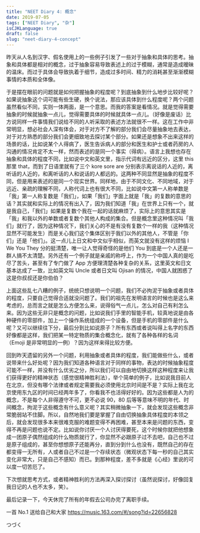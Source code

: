 ```yaml
---
title: "NEET Diary 4: 概念"
date: 2019-07-05
tags: ["NEET Diary", "杂"]
isCJKLanguage: true
draft: false
slug: "neet-diary-4-concept"
---
```


昨天从人名到汉字、假名使用上的一些例子引发了一些对于抽象和具体的思考。抽象和具体都是相对的概念，过于抽象容易导致表述上的过于模糊，通常是造成暧昧的温床。而过于具体会导致执着于细节，造成过多时间、精力的消耗甚至渐渐模糊事情的本质和全体像。

<!--more-->

于是摆在眼前的问题就是如何把握抽象的程度呢？到底抽象到什么地步比较好呢？如果说抽象这个词可能有些生硬，换个说法，那应该具体到什么程度呢？两个问题虽然看似不同，实则一体两面，是一个意思。而我的答案是看情况。就是觉得需要抽象的时候就抽象一点儿，觉得需要具体的时候就具体一点儿。（好像是废话）比方说同样一件事情我们说给不同的人听采取的表述方法就很不一样。这在工作中非常明显，想必社会人深有体会，对于对方不了解的部分我们会尽量抽象地去表达，对于对方熟悉的部分我们会更细致地去探讨某个部分。如果还是想象不出来这样的场景的话，比如说某个人得病了，医生告诉病人的部分和医生和护士或者药房的人沟通的情况肯定不太一样，然而表述的是同一个事实（得病）。语言上我想也存在抽象和具体的程度不同，比如说中文和英文里，指示代词有远近的区分，这里 this 那里 that，而到了日语里就有了三个 kore sore are 分别表示离说话的人近的，离听话的人近的，和离听话的人和说话的人都远的。这两种不同显然是抽象的程度不同，但是用来表述的是同一个现实世界。同样地，由于不同文化、不同地域，对于远近、亲疏的理解不同，人称代词上也有很大不同，比如说中文第一人称单数是「我」第一人称复数是「我们」，如果「我们」字面上就是「我」的复数的意思的话？其实就和实际上的情况有出入了，因为我们知道「我」在世界上只有一个，就是我自己，「我们」如果是复数个我在一起的话就麻烦了，实际上的意思其实是「我」和我以外的单数或者复数个其他人构成的集合。但是概念里这种情况叫「我们」就行了，因为这种情况下，我们关心的不是有没有复数个一样的我（这种情况显然不可能发生）而是关心我们这个集体区别于我们以外的其他人，不管是「你们」还是「他们」。这一点儿上日文和中文似乎相似，而英文就没有这样的烦恼 I We You They 分的挺清楚，唯一让人觉得奇怪的是他们 You 到底是一个人还是一群人搞不太清楚。另外还有一个例子就是亲戚的称呼上，作为一个中国人真的是吃尽了苦头，甚至有了专门做了 App 方便理清楚各种复杂的关系，这里英文和日文基本达成了一致，比如英文叫 Uncle 或者日文叫 Ojisan 的情况，中国人就困惑了这是你叔叔还是你伯伯？

上面这些乱七八糟的例子，统统只想说明一个问题，我们不必拘泥于抽象或者具体的程度，只要自己觉得合适就没问题了。我们的祖先在发明语言的时候也是这么来考虑的，总而言之就是怎么方便怎么来，说得俗气一点儿，怎么对自己有利怎么来。因为这些无非只是概念的问题，比如说我们手里的智能手机，较真地说是由各种硬件的零部件，加上一个操作系统组成的一个设备，但是手机的零部件是什么呢？又可以继续往下分，最后分到比如说原子？所有东西或者说叫得上名字的东西好像都是这样，我们把某一特定物质的集合概念化，就有了各种各样的名词（Emoji 是非常明显的一例）？因为这样来得比较方便。

回到昨天遗留的另外一个问题，利用抽象或者具体的程度，我们能做些什么，或者说带来什么好处呢？因为我们知道各种语言对于同样的事物，表达的时候抽象程度可能不一样，并没有什么优劣之分，所以我们可以自由地切换这样这种程度来让我们获得更好的精神状态（感觉很精神胜利法），举个简单的例子，比如说我目前人在北京，但没有哪个法律或者规定需要我必须使用北京时间是不是？实际上我在北京使用东九区的时间已经两年多了，你看我不也活得好好的。因为这些都是人为的概念，不是每个人非得遵守不可，更不必说 90，80 后等等意味不明的年代、时间概念，拘泥于这些概念有什么意义呢？其实稍微抽象一下，就会发现这些概念非常脆弱站不住脚。所以，自然地我们要是掌握了自由切换抽象具体程度的本领之后，就会发现很多本来很难克服的难题变得不再困难，甚至本来是问题的东西，变得不再是问题也说不定。比如说你讨厌一个人讨厌得要死，这个时候你就把他想象成一团原子偶然组成的什么物质就行了，你显然不必跟原子过不去吧，自己也不过是原子组成的，甚至你想想原子还能再分，直到分到什么也没有，既然自己的存在都变得一无所有，人或者自己不过是一个存续状态（微观状态下每一秒的自己其实变化非常大，只是自己不感知）而已。到那种程度，差不多就是《心经》里说的可以度一切苦厄了。

下次想就思考方式，或者精神胜利的方法再深入探讨探讨（虽然说探讨，好像回复我日记的人也不太多，笑）。

最后记录一下，今天休完了所有的年假去公司办完了离职手续。

一首 No.1 送给自己和大家 https://music.163.com/#/song?id=22656828

つづく
